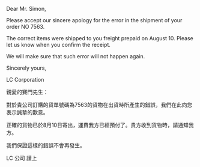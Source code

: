 Dear Mr. Simon,

Please accept our sincere apology for the error in the shipment of your
order NO 7563.

The correct items were shipped to you freight prepaid on August 10.
Please let us know when you confirm the receipt.

We will make sure that such error will not happen again.

Sincerely yours,

LC Corporation

親愛的賽門先生：

對於貴公司訂購的貨單號碼為7563的貨物在出貨時所產生的錯誤，我們在此向您表示誠摯的歉意。

正確的貨物已於8月10日寄出，運費我方已經預付了。貴方收到貨物時，請通知我方。

我們保證這樣的錯誤不會再發生。

LC 公司 謹上
